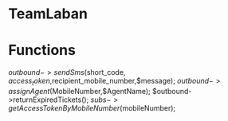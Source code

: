 # TeamLaban

# Functions
$outbound->sendSms($short_code, $access_token,$recipient_mobile_number,$message);
$outbound->assignAgent($MobileNumber,$AgentName);
$outbound->returnExpiredTickets();
$subs->getAccessTokenByMobileNumber($mobileNumber);